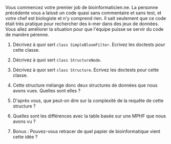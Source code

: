Vous commencez votre premier job de bioinformaticien.ne. La personne précédente vous a laissé un code quasi sans commentaire et sans test, et votre chef est biologiste et n'y comprend rien. Il sait seulement que ce code était très pratique pour rechercher des k-mer dans des jeux de données. 
Vous allez améliorer la situation pour que l'équipe puisse se servir du code de manière pérenne.

1. Décrivez à quoi sert `class SimpleBloomFilter`. Ecrivez les doctests pour cette classe.

2. Décrivez à quoi sert `class StructureNode`. 

3. Décrivez à quoi sert `class Structure`. Ecrivez les doctests pour cette classe.

4. Cette structure mélange donc deux structures de données que nous avons vues. Quelles sont elles ?

4. D'après vous, que peut-on dire sur la complexité de la requête de cette structure ? 

5. Quelles sont les différences avec la table basée sur une MPHF que nous avons vu ? 

6. Bonus : Pouvez-vous retracer de quel papier de bioinformatique vient cette idée ?
